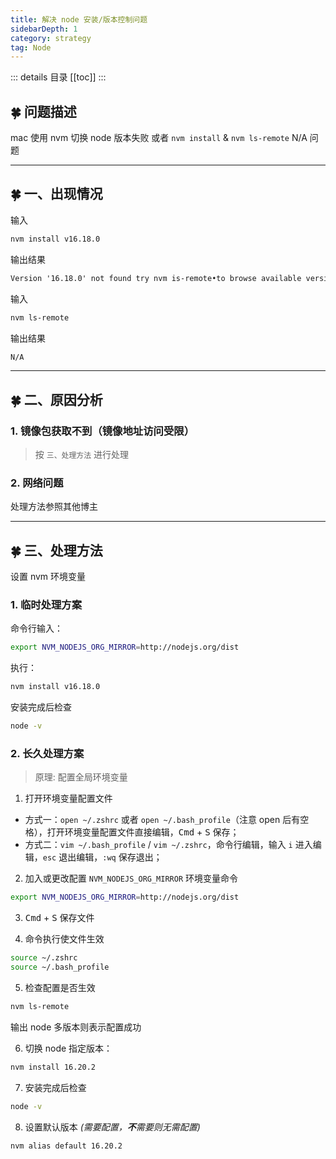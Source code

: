```yaml
---
title: 解决 node 安装/版本控制问题
sidebarDepth: 1
category: strategy
tag: Node
---
```


::: details 目录
[[toc]]
:::

## 🍀 问题描述

mac 使用 nvm 切换 node 版本失败
或者 `nvm install` & `nvm ls-remote` N/A 问题

---

## 🍀 一、出现情况

输入

```bash
nvm install v16.18.0
```

输出结果

```txt
Version '16.18.0' not found try nvm is-remote•to browse available versions.
```

输入

```bash
nvm ls-remote
```

输出结果

```txt
N/A
```

---

## 🍀 二、原因分析

### 1. 镜像包获取不到（镜像地址访问受限）

> 按 `三、处理方法` 进行处理

### 2. 网络问题

处理方法参照其他博主

---

## 🍀 三、处理方法

设置 nvm 环境变量

### 1. 临时处理方案

命令行输入：

```bash
export NVM_NODEJS_ORG_MIRROR=http://nodejs.org/dist
```

执行：

```bash
nvm install v16.18.0
```

安装完成后检查

```bash
node -v
```

### 2. 长久处理方案

> 原理: 配置全局环境变量

1. 打开环境变量配置文件

- 方式一：`open ~/.zshrc` 或者 `open ~/.bash_profile`（注意 open 后有空格），打开环境变量配置文件直接编辑，<kbd>Cmd</kbd> + <kbd>S</kbd> 保存；
- 方式二：`vim ~/.bash_profile` / `vim ~/.zshrc`，命令行编辑，输入 `i` 进入编辑，`esc` 退出编辑，`:wq` 保存退出；

2. 加入或更改配置 `NVM_NODEJS_ORG_MIRROR` 环境变量命令

```bash
export NVM_NODEJS_ORG_MIRROR=http://nodejs.org/dist
```

3. <kbd>Cmd</kbd> + <kbd>S</kbd> 保存文件

4. 命令执行使文件生效

```bash
source ~/.zshrc
source ~/.bash_profile
```

5. 检查配置是否生效

```bash
nvm ls-remote
```

输出 node 多版本则表示配置成功

6. 切换 node 指定版本：

```bash
nvm install 16.20.2
```

7. 安装完成后检查

```bash
node -v
```

8. 设置默认版本 _(需要配置，**不**需要则无需配置)_

```bash
nvm alias default 16.20.2
```
